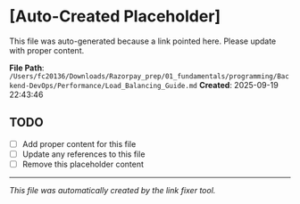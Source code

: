 # [Auto-Created Placeholder]

This file was auto-generated because a link pointed here.
Please update with proper content.

**File Path**: `/Users/fc20136/Downloads/Razorpay_prep/01_fundamentals/programming/Backend-DevOps/Performance/Load_Balancing_Guide.md`
**Created**: 2025-09-19 22:43:46

## TODO
- [ ] Add proper content for this file
- [ ] Update any references to this file
- [ ] Remove this placeholder content

---
*This file was automatically created by the link fixer tool.*
